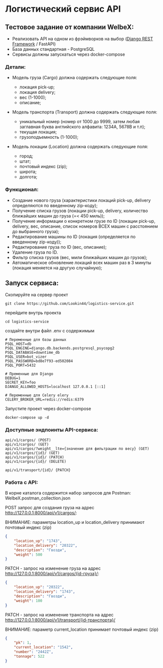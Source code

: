 # Логистический сервис API

## Тестовое задание от компании WelbeX:

- Реализовать API на одном из фрэймворков на выбор (<u>Django REST Framework</u> / FastAPI)
- База данных стандартная - PostgreSQL
- Сервисы должны запускаться через docker-compose

### Детали:

- Модель груза (Cargo) должна содержать следующие поля:
    - локация pick-up;
    - локация delivery;
    - вес (1-1000);
    - описание;

- Модель транспорта (Transport) должна содержать следующие поля:
  - уникальный номер (номер от 1000 до 9999, затем любая заглавная буква английского алфавита: 1234А, 5678В и т.п);
  - текущая локация;
  - грузоподъемность (1-1000);

- Модель локации (Location) должна содержать следующие поля:
  - город;
  - штат;
  - почтовый индекс (zip);
  - широта;
  - долгота;

### Функционал:

- Создание нового груза (характеристики локаций pick-up, delivery определяются по введенному zip-коду);
- Получение списка грузов (локации pick-up, delivery, количество ближайших машин до груза (=< 450 миль));
- Получение информации о конкретном грузе по ID (локации pick-up, delivery, вес, описание, список номеров ВСЕХ машин с расстоянием до выбранного груза);
- Редактирование машины по ID (локация (определяется по введенному zip-коду));
- Редактирование груза по ID (вес, описание);
- Удаление груза по ID.
- Фильтр списка грузов (вес, мили ближайших машин до грузов);
- Автоматическое обновление локаций всех машин раз в 3 минуты (локация меняется на другую случайную);


## Запуск сервиса:

Скопируйте на сервер проект
```shell
git clone https://github.com/Lookin44/logistics-service.git
```

перейдите внутрь проекта
```shell
cd logistics-service
```

создайте внутри файл .env с содержимым
```dotenv
# Переменные для базы данных
PSQL_HOST=db
PSQL_ENGINE=django.db.backends.postgresql_psycopg2
PSQL_DATABASE=downtime_db
PSQL_USER=bot_vizer
PSQL_PASSWORD=bd8e7f93-ed502084
PSQL_PORT=5432

# Пременные для Django
DEBUG=1
SECRET_KEY=foo
DJANGO_ALLOWED_HOSTS=localhost 127.0.0.1 [::1]

# Переменные для Celery elery
CELERY_BROKER_URL=redis://redis:6379
```

Запустите проект через docker-compose
```shell
docker-compose up -d
```

### Доступные эндпоинты API-сервиса:

```
api/v1/cargos/ (POST)
api/v1/cargos/ (GET)
api/v1/cargos/?weight__lte={значение для фильтрации по весу} (GET)
api/v1/cargos/{id}/ (GET)
api/v1/cargos/{id}/ (PATCH)
api/v1/cargos/{id}/ (DELETE)

api/v1/transport/{id}/ {PATCH}
```

### Работа с API:

В корне каталога содержится набор запросов для Postman: WelbeX.postman_collection.json

POST запрос для создания груза на адрес http://127.0.0.1:8000/api/v1/cargos/:

ВНИМАНИЕ: параметры location_up и location_delivery принимают почтовый индекс (zip)

```json
{
    "location_up": "1743",
    "location_delivery": "20322",
    "description": "Гвозди",
    "weight": 500
}
```

PATCH - запрос на изменение груза на адрес http://127.0.0.1:8000/api/v1/cargos/{id-груза}/:

```json
{
    "location_up": "20322",
    "location_delivery": "1743",
    "description": "Гвозди",
    "weight": 100
}
```

PATCH - запрос на изменение транспорта на адрес http://127.0.0.1:8000/api/v1/transport/{id-транспорта}/

ВНИМАНИЕ: параметр current_location принимает почтовый индекс (zip)
```json
{
    "pk": 1,
    "current_location": "1542",
    "number": "2442Z",
    "tonnage": 522
}
```
